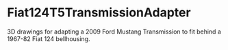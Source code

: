 # Fiat124T5TransmissionAdapter
3D drawings for adapting a 2009 Ford Mustang Transmission to fit behind a 1967-82 Fiat 124 bellhousing. 
